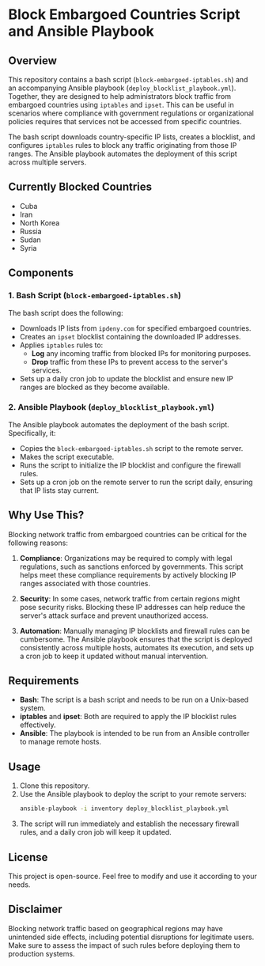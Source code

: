 # Block Embargoed Countries Script and Ansible Playbook

## Overview

This repository contains a bash script (`block-embargoed-iptables.sh`) and an accompanying Ansible playbook (`deploy_blocklist_playbook.yml`). Together, they are designed to help administrators block traffic from embargoed countries using `iptables` and `ipset`. This can be useful in scenarios where compliance with government regulations or organizational policies requires that services not be accessed from specific countries.

The bash script downloads country-specific IP lists, creates a blocklist, and configures `iptables` rules to block any traffic originating from those IP ranges. The Ansible playbook automates the deployment of this script across multiple servers.

## Currently Blocked Countries
- Cuba
- Iran
- North Korea
- Russia 
- Sudan
- Syria

## Components

### 1. Bash Script (`block-embargoed-iptables.sh`)

The bash script does the following:
- Downloads IP lists from `ipdeny.com` for specified embargoed countries.
- Creates an `ipset` blocklist containing the downloaded IP addresses.
- Applies `iptables` rules to:
  - **Log** any incoming traffic from blocked IPs for monitoring purposes.
  - **Drop** traffic from these IPs to prevent access to the server's services.
- Sets up a daily cron job to update the blocklist and ensure new IP ranges are blocked as they become available.

### 2. Ansible Playbook (`deploy_blocklist_playbook.yml`)

The Ansible playbook automates the deployment of the bash script. Specifically, it:
- Copies the `block-embargoed-iptables.sh` script to the remote server.
- Makes the script executable.
- Runs the script to initialize the IP blocklist and configure the firewall rules.
- Sets up a cron job on the remote server to run the script daily, ensuring that IP lists stay current.

## Why Use This?

Blocking network traffic from embargoed countries can be critical for the following reasons:

1. **Compliance**: Organizations may be required to comply with legal regulations, such as sanctions enforced by governments. This script helps meet these compliance requirements by actively blocking IP ranges associated with those countries.

2. **Security**: In some cases, network traffic from certain regions might pose security risks. Blocking these IP addresses can help reduce the server's attack surface and prevent unauthorized access.

3. **Automation**: Manually managing IP blocklists and firewall rules can be cumbersome. The Ansible playbook ensures that the script is deployed consistently across multiple hosts, automates its execution, and sets up a cron job to keep it updated without manual intervention.

## Requirements
- **Bash**: The script is a bash script and needs to be run on a Unix-based system.
- **iptables** and **ipset**: Both are required to apply the IP blocklist rules effectively.
- **Ansible**: The playbook is intended to be run from an Ansible controller to manage remote hosts.

## Usage
1. Clone this repository.
2. Use the Ansible playbook to deploy the script to your remote servers:
   ```sh
   ansible-playbook -i inventory deploy_blocklist_playbook.yml
   ```
3. The script will run immediately and establish the necessary firewall rules, and a daily cron job will keep it updated.

## License

This project is open-source. Feel free to modify and use it according to your needs.

## Disclaimer

Blocking network traffic based on geographical regions may have unintended side effects, including potential disruptions for legitimate users. Make sure to assess the impact of such rules before deploying them to production systems.

